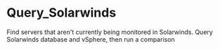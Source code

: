 # Query_Solarwinds
Find servers that aren't currently being monitored in Solarwinds. Query Solarwinds database and vSphere, then run a comparison
